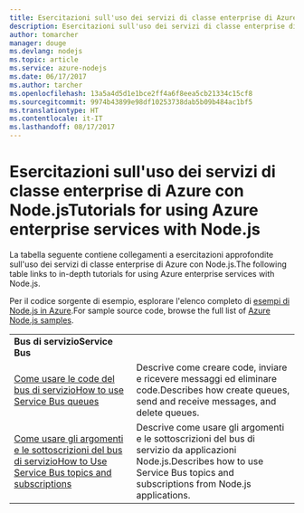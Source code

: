 ```yaml
---
title: Esercitazioni sull'uso dei servizi di classe enterprise di Azure con Node.js
description: Esercitazioni sull'uso dei servizi di classe enterprise di Azure con Node.js.
author: tomarcher
manager: douge
ms.devlang: nodejs
ms.topic: article
ms.service: azure-nodejs
ms.date: 06/17/2017
ms.author: tarcher
ms.openlocfilehash: 13a5a4d5d1e1bce2ff4a6f8eea5cb21334c15cf8
ms.sourcegitcommit: 9974b43899e98df10253738dab5b09b484ac1bf5
ms.translationtype: HT
ms.contentlocale: it-IT
ms.lasthandoff: 08/17/2017
---
```

# <a name="tutorials-for-using-azure-enterprise-services-with-nodejs"></a><span data-ttu-id="b58e9-103">Esercitazioni sull'uso dei servizi di classe enterprise di Azure con Node.js</span><span class="sxs-lookup"><span data-stu-id="b58e9-103">Tutorials for using Azure enterprise services with Node.js</span></span>

<span data-ttu-id="b58e9-104">La tabella seguente contiene collegamenti a esercitazioni approfondite sull'uso dei servizi di classe enterprise di Azure con Node.js.</span><span class="sxs-lookup"><span data-stu-id="b58e9-104">The following table links to in-depth tutorials for using Azure enterprise services with Node.js.</span></span>

<span data-ttu-id="b58e9-105">Per il codice sorgente di esempio, esplorare l'elenco completo di [esempi di Node.js in Azure](https://azure.microsoft.com/resources/samples/?term=nodejs).</span><span class="sxs-lookup"><span data-stu-id="b58e9-105">For sample source code, browse the full list of [Azure Node.js samples](https://azure.microsoft.com/resources/samples/?term=nodejs).</span></span>

| | |
|---|---|
| <span data-ttu-id="b58e9-106">**Bus di servizio**</span><span class="sxs-lookup"><span data-stu-id="b58e9-106">**Service Bus**</span></span> ||
| [<span data-ttu-id="b58e9-107">Come usare le code del bus di servizio</span><span class="sxs-lookup"><span data-stu-id="b58e9-107">How to use Service Bus queues</span></span>](http://docs.microsoft.com/azure/service-bus-messaging/service-bus-nodejs-how-to-use-queues?toc=/azure/node/toc.json&bc=/azure/node/toc.json) | <span data-ttu-id="b58e9-108">Descrive come creare code, inviare e ricevere messaggi ed eliminare code.</span><span class="sxs-lookup"><span data-stu-id="b58e9-108">Describes how create queues, send and receive messages, and delete queues.</span></span> |
| [<span data-ttu-id="b58e9-109">Come usare gli argomenti e le sottoscrizioni del bus di servizio</span><span class="sxs-lookup"><span data-stu-id="b58e9-109">How to Use Service Bus topics and subscriptions</span></span>](http://docs.microsoft.com/azure/service-bus-messaging/service-bus-nodejs-how-to-use-topics-subscriptions?toc=/azure/node/toc.json&bc=/azure/node/toc.json) | <span data-ttu-id="b58e9-110">Descrive come usare gli argomenti e le sottoscrizioni del bus di servizio da applicazioni Node.js.</span><span class="sxs-lookup"><span data-stu-id="b58e9-110">Describes how to use Service Bus topics and subscriptions from Node.js applications.</span></span> |
